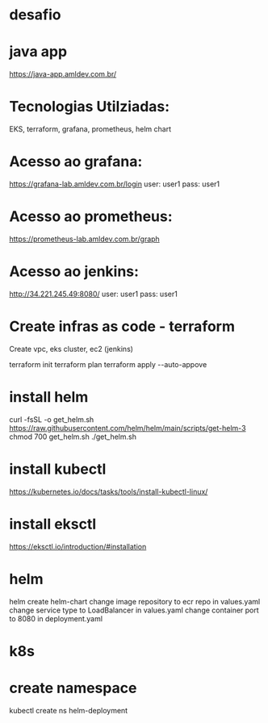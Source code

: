 # desafio

# java app

https://java-app.amldev.com.br/

# Tecnologias Utilziadas:
EKS, terraform, grafana, prometheus, helm chart

# Acesso ao grafana:
https://grafana-lab.amldev.com.br/login
user: user1
pass: user1

# Acesso ao prometheus:
https://prometheus-lab.amldev.com.br/graph

# Acesso ao jenkins:
http://34.221.245.49:8080/
user: user1
pass: user1

# Create infras as code - terraform
Create vpc, eks cluster, ec2 (jenkins)

terraform init
terraform plan
terraform apply --auto-appove

# install helm
curl -fsSL -o get_helm.sh https://raw.githubusercontent.com/helm/helm/main/scripts/get-helm-3
chmod 700 get_helm.sh
./get_helm.sh

# install kubectl
https://kubernetes.io/docs/tasks/tools/install-kubectl-linux/

# install eksctl
https://eksctl.io/introduction/#installation

# helm
helm create helm-chart
change image repository to ecr repo in values.yaml
change service type to LoadBalancer in values.yaml
change container port to 8080 in deployment.yaml

# k8s 
# create namespace
kubectl create ns helm-deployment